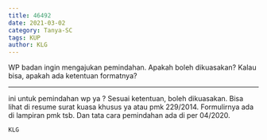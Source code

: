 ```yaml
---
title: 46492
date: 2021-03-02
category: Tanya-SC
tags: KUP
author: KLG
---
```


WP badan ingin mengajukan pemindahan. Apakah boleh dikuasakan? Kalau bisa, apakah ada ketentuan formatnya?

---

ini untuk pemindahan wp ya ? Sesuai ketentuan, boleh dikuasakan. Bisa lihat di resume surat kuasa khusus ya atau pmk 229/2014. Formulirnya ada di lampiran pmk tsb. Dan tata cara pemindahan ada di per 04/2020.

`KLG`
